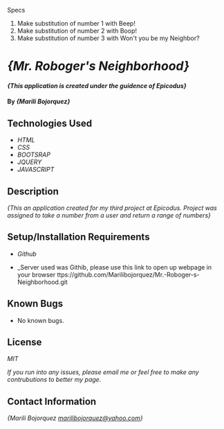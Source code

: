 Specs
1. Make substitution of number 1 with Beep!
2. Make substitution of number 2 with Boop!
3. Make substitution of number 3 with Won't you be my Neighbor?




# _{Mr. Roboger's Neighborhood}_

#### _{This application is created under the guidence of Epicodus}_

#### By _**{Marili Bojorquez}**_

## Technologies Used

* _HTML_
* _CSS_
* _BOOTSRAP_
* _JQUERY_
* _JAVASCRIPT_

## Description

_{This an application created for my third project at Epicodus. Project was assigned to take a number from a user and return a range of numbers}_

## Setup/Installation Requirements

* _Github_

* _Server used was Githib, please use this link to open up webpage in your browser ttps://github.com/Marilibojorquez/Mr.-Roboger-s-Neighborhood.git

## Known Bugs

* No known bugs.

## License

_MIT_

_If you run into any issues, please email me or feel free to make any contrubutions to better my page._

## Contact Information

_{Marili Bojorquez marilibojorquez@yahoo.com}_
